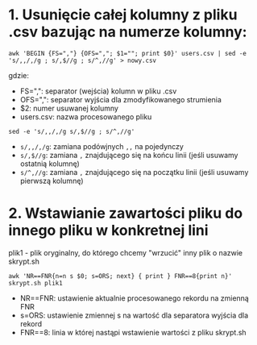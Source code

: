 # 1. Usunięcie całej kolumny z pliku .csv bazując na numerze kolumny:
```
awk 'BEGIN {FS=","} {OFS=","; $1=""; print $0}' users.csv | sed -e 's/,,/,/g ; s/,$//g ; s/^,//g' > nowy.csv
```
gdzie:
- FS=",": separator (wejścia) kolumn w pliku .csv
- OFS=",": separator wyjścia dla zmodyfikowanego strumienia
- $2: numer usuwanej kolumny
- users.csv: nazwa procesowanego pliku

```
sed -e 's/,,/,/g s/,$//g ; s/^,//g'
```
- `s/,,/,/g`: zamiana podówjnych `,,` na pojedynczy
- `s/,$//g`: zamiana `,` znajdującego się na końcu linii (jeśli usuwamy ostatnią kolumnę)
- `s/^,//g`: zamiana `,` znajdującego się na początku linii (jeśli usuwamy pierwszą kolumnę)

# 2. Wstawianie zawartości pliku do innego pliku w konkretnej lini

plik1 - plik oryginalny, do którego chcemy "wrzucić" inny plik o nazwie skrypt.sh
```
awk 'NR==FNR{n=n s $0; s=ORS; next} { print } FNR==8{print n}' skrypt.sh plik1
```
- NR==FNR: ustawienie aktualnie procesowanego rekordu na zmienną FNR
- s=ORS: ustawienie zmiennej s na wartość dla separatora wyjścia dla rekord
- FNR==8: linia w której nastąpi wstawienie wartości z pliku skrypt.sh
